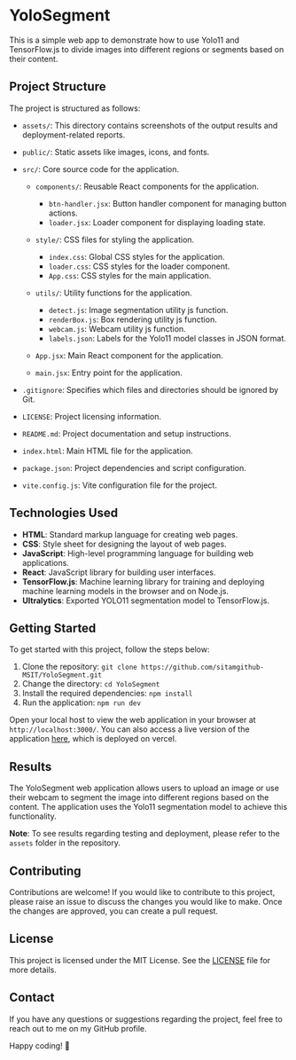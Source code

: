 # YoloSegment

This is a simple web app to demonstrate how to use Yolo11 and TensorFlow.js to divide images into different regions or segments based on their content.

## Project Structure

The project is structured as follows:

- `assets/`: This directory contains screenshots of the output results and deployment-related reports.

- `public/`: Static assets like images, icons, and fonts.

- `src/`: Core source code for the application.

  - `components/`: Reusable React components for the application.

    - `btn-handler.jsx`: Button handler component for managing button actions.
    - `loader.jsx`: Loader component for displaying loading state.

  - `style/`: CSS files for styling the application.

    - `index.css`: Global CSS styles for the application.
    - `loader.css`: CSS styles for the loader component.
    - `App.css`: CSS styles for the main application.

  - `utils/`: Utility functions for the application.

    - `detect.js`: Image segmentation utility js function.
    - `renderBox.js`: Box rendering utility js function.
    - `webcam.js`: Webcam utility js function.
    - `labels.json`: Labels for the Yolo11 model classes in JSON format.

  - `App.jsx`: Main React component for the application.
  - `main.jsx`: Entry point for the application.

- `.gitignore`: Specifies which files and directories should be ignored by Git.
- `LICENSE`: Project licensing information.
- `README.md`: Project documentation and setup instructions.
- `index.html`: Main HTML file for the application.
- `package.json`: Project dependencies and script configuration.
- `vite.config.js`: Vite configuration file for the project.

## Technologies Used

- **HTML**: Standard markup language for creating web pages.
- **CSS**: Style sheet for designing the layout of web pages.
- **JavaScript**: High-level programming language for building web applications.
- **React**: JavaScript library for building user interfaces.
- **TensorFlow.js**: Machine learning library for training and deploying machine learning models in the browser and on Node.js.
- **Ultralytics**: Exported YOLO11 segmentation model to TensorFlow.js.

## Getting Started

To get started with this project, follow the steps below:

1. Clone the repository: `git clone https://github.com/sitamgithub-MSIT/YoloSegment.git`
2. Change the directory: `cd YoloSegment`
3. Install the required dependencies: `npm install`
4. Run the application: `npm run dev`

Open your local host to view the web application in your browser at `http://localhost:3000/`. You can also access a live version of the application [here](https://yolo-segment.vercel.app/), which is deployed on vercel.

## Results

The YoloSegment web application allows users to upload an image or use their webcam to segment the image into different regions based on the content. The application uses the Yolo11 segmentation model to achieve this functionality.

**Note**: To see results regarding testing and deployment, please refer to the `assets` folder in the repository.

## Contributing

Contributions are welcome! If you would like to contribute to this project, please raise an issue to discuss the changes you would like to make. Once the changes are approved, you can create a pull request.

## License

This project is licensed under the MIT License. See the [LICENSE](LICENSE) file for more details.

## Contact

If you have any questions or suggestions regarding the project, feel free to reach out to me on my GitHub profile.

Happy coding! 🚀

